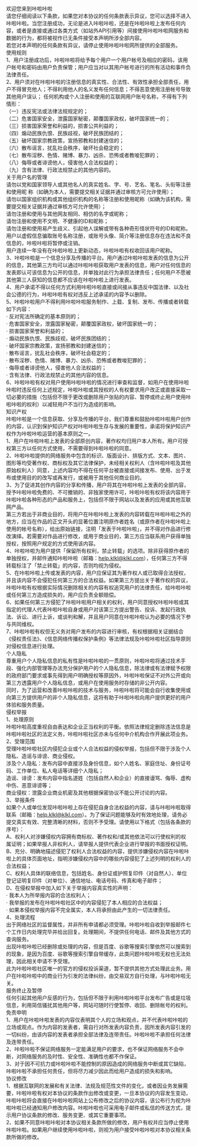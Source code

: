 欢迎您来到咔啦咔啦<br>请您仔细阅读以下条款，如果您对本协议的任何条款表示异议，您可以选择不进入咔啦咔啦。当您注册成功，无论是进入咔啦咔啦，还是在咔啦咔啦上发布任何内容，或者是直接或通过各类方式（如站外API引用等）间接使用咔啦咔啦网服务和数据的行为，都将被视作已无条件接受本声明所涉全部内容。<br>若您对本声明的任何条款有异议，请停止使用咔啦咔啦网所提供的全部服务。<br>使用规则<br>1、用户注册成功后，咔啦咔啦将给予每个用户一个用户帐号及相应的密码，该用户帐号和密码由用户负责保管；用户应当对以其用户帐号进行的所有活动和事件负法律责任。<br>2、用户须对在咔啦咔啦的注册信息的真实性、合法性、有效性承担全部责任，用户不得冒充他人；不得利用他人的名义发布任何信息；不得恶意使用注册帐号导致其他用户误认； 任何机构或个人注册和使用的互联网用户账号名称，不得有下列情形：<br>（一）违反宪法或法律法规规定的；<br>（二）危害国家安全，泄露国家秘密，颠覆国家政权，破坏国家统一的；<br>（三）损害国家荣誉和利益的，损害公共利益的；<br>（四）煽动民族仇恨、民族歧视，破坏民族团结的；<br>（五）破坏国家宗教政策，宣扬邪教和封建迷信的；<br>（六）散布谣言，扰乱社会秩序，破坏社会稳定的；<br>（七）散布淫秽、色情、赌博、暴力、凶杀、恐怖或者教唆犯罪的；<br>（八）侮辱或者诽谤他人，侵害他人合法权益的；<br>（九）含有法律、行政法规禁止的其他内容的。<br>关于用户名的管理<br>请勿以党和国家领导人或其他名人的真实姓名、字、号、艺名、笔名、头衔等注册和使用昵   称（如确为本人，需要提交相关证据并通过审核方可允许使用）；<br>请勿以国家组织机构或其他组织机构的名称等注册和使用昵称（如确为该机构，需要提交相关证据并通过审核方可允许使用）；<br>请勿注册和使用与其他网友相同、相仿的名字或昵称；<br>请勿注册和使用不文明、不健康的ID和昵称；<br>请勿注册和使用易产生歧义、引起他人误解或带有各种奇形怪状符号的ID和昵称。<br>用户以虚假信息骗取账号名称注册，或账号头像、简介等注册信息存在违法和不良信息的，咔啦咔啦将暂停或注销。<br>用户连续一年没有在咔啦咔啦上更新动态，咔啦咔啦有权收回该用户昵称。<br>3、咔啦咔啦是一个信息分享及传播的平台。用户通过咔啦咔啦发表的信息为公开的信息，其他第三方均可以通过咔啦咔啦获取用户发表的信息，用户对任何信息的发表即认可该信息为公开的信息，并单独对此行为承担法律责任；任何用户不愿被其他第三人获知的信息都不应该在咔啦咔啦上进行发表。<br>4、用户承诺不得以任何方式利用咔啦咔啦直接或间接从事违反中国法律、以及社会公德的行为，咔啦咔啦有权对违反上述承诺的内容予以删除。<br>5、咔啦咔啦用户不得利用咔啦咔啦服务制作、上载、复制、发布、传播或者转载如下内容：<br>·        反对宪法所确定的基本原则的；<br>·        危害国家安全，泄露国家秘密，颠覆国家政权，破坏国家统一的；<br>·        损害国家荣誉和利益的；<br>·        煽动民族仇恨、民族歧视，破坏民族团结的；<br>·        破坏国家宗教政策，宣扬邪教和封建迷信的；<br>·        散布谣言，扰乱社会秩序，破坏社会稳定的；<br>·        散布淫秽、色情、赌博、暴力、凶杀、恐怖或者教唆犯罪的；<br>·        侮辱或者诽谤他人，侵害他人合法权益的；<br>·        含有法律、行政法规禁止的其他内容的信息。<br>6、咔啦咔啦有权对用户使用咔啦咔啦的情况进行审查和监督，如用户在使用咔啦咔啦时违反任何上述规定，咔啦咔啦或其授权的人有权要求用户改正或直接采取一切必要的措施（包括但不限于更改或删除用户张贴的内容、暂停或终止用户使用咔啦咔啦的权利）以减轻用户不当行为造成的影响。<br>知识产权<br>咔啦咔啦是一个信息获取、分享及传播的平台，我们尊重和鼓励咔啦咔啦用户创作的内容，认识到保护知识产权对咔啦咔啦生存与发展的重要性，承诺将保护知识产权作为咔啦咔啦运营的基本原则之一。<br>1、用户在咔啦咔啦上发表的全部原创内容，著作权均归用户本人所有。用户可授权第三方以任何方式使用，不需要得到咔啦咔啦的同意。<br>2、咔啦咔啦提供的网络服务中包含的标识、版面设计、排版方式、文本、图片、图形等均受著作权、商标权及其它法律保护，未经相关权利人（含咔啦咔啦及其他原始权利人）同意，上述内容均不得在任何平台被直接或间接发布、使用、出于发布或使用目的的改写或再发行，或被用于其他任何商业目的。<br>3、为了促进其创作内容的分享和传播，用户将其在咔啦咔啦上发表的全部内容，授予咔啦咔啦免费的、不可撤销的、非独家使用许可，咔啦咔啦有权将该内容用于咔啦咔啦各种形态的产品和服务上，包括但不限于网站以及发表的应用或其他互联网产品。<br>第三方若出于非商业目的，将用户在咔啦咔啦上发表的内容转载在咔啦咔啦之外的地方，应当在作品的正文开头的显著位置注明原作者姓名（或原作者在咔啦咔啦上使用的帐号名称），给出原始链接，注明「发表于咔啦咔啦」，并不得对作品进行修改演绎。若需要对作品进行修改，或用于商业目的，第三方应当联系用户获得单独授权，按照用户规定的方式使用该内容。<br>4、咔啦咔啦为用户提供「保留所有权利，禁止转载」的选项。除非获得原作者的单独授权，并邮件通知咔啦咔啦（邮箱：help.klkl@klkl.com），任何第三方不得转载标注了「禁止转载」的内容，否则均视为侵权。<br>5、在咔啦咔啦上传或发表的内容，用户应保证其为著作权人或已取得合法授权，并且该内容不会侵犯任何第三方的合法权益。如果第三方提出关于著作权的异议，咔啦咔啦有权根据实际情况删除相关的内容有权追究用户的法律责任，给咔啦咔啦或任何第三方造成损失的，用户应负责全额赔偿。<br>6、如果任何第三方侵犯了咔啦咔啦用户相关的权利，用户同意授权咔啦咔啦或其指定的代理人代表咔啦咔啦自身或用户对该第三方提出警告、投诉、发起行政执法、诉讼、进行上诉，或谈判和解，并且用户同意在咔啦咔啦认为必要的情况下参与共同维权。<br>7、咔啦咔啦有权但无义务对用户发布的内容进行审核，有权根据相关证据结合《侵权责任法》、《信息网络传播权保护条例》等法律法规及咔啦咔啦社区指导原则对侵权信息进行处理。<br>个人隐私<br>尊重用户个人隐私信息的私有性是咔啦咔啦的一贯原则，咔啦咔啦将通过技术手段、强化内部管理等办法充分保护用户的个人隐私信息，除法律或有法律赋予权限的政府部门要求或事先得到用户明确授权等原因外，咔啦咔啦保证不对外公开或向第三方透露用户个人隐私信息，或用户在使用服务时存储的非公开内容。<br>同时，为了运营和改善咔啦咔啦的技术与服务，咔啦咔啦将可能会自行收集使用或向第三方提供用户的非个人隐私信息，这将有助于咔啦咔啦向用户提供更好的用户体验和服务质量。<br>侵权举报<br>1、处理原则<br>咔啦咔啦高度重视自由表达和企业正当权利的平衡。依照法律规定删除违法信息是咔啦咔啦社区的法定义务，咔啦咔啦社区亦未与任何中介机构合作开展此项业务。<br>2、受理范围<br>受理咔啦咔啦社区内侵犯企业或个人合法权益的侵权举报，包括但不限于涉及个人隐私、造谣与诽谤、商业侵权。<br>涉及个人隐私：发布内容中直接涉及身份信息，如个人姓名、家庭住址、身份证号码、工作单位、私人电话等详细个人隐私；<br>造谣、诽谤：发布内容中指名道姓（包括自然人和企业）的直接谩骂、侮辱、虚构中伤、恶意诽谤等；<br>商业侵权：泄露企业商业机密及其他根据保密协议不能公开讨论的内容。<br>3、举报条件<br>如果个人或单位发现咔啦咔啦上存在侵犯自身合法权益的内容，请与咔啦咔啦取得联系（邮箱：help.klkl@klkl.com）。为了保证问题能够及时有效地处理，请务必提交真实有效、完整清晰的材料，否则不予受理。请使用以下格式（包括各条款的序号）：<br>A、权利人对涉嫌侵权内容拥有商标权、著作权和/或其他依法可以行使权利的权属证明；如果举报人非权利人，请举报人提供代表企业进行举报的书面授权证明。<br>B、充分、明确地描述侵犯了权利人合法权益的内容，提供涉嫌侵权内容在咔啦咔啦上的具体页面地址，指明涉嫌侵权内容中的哪些内容侵犯了上述列明的权利人的合法权益；<br>C、权利人具体的联络信息，包括姓名、身份证或护照复印件（对自然人）、单位登记证明复印件（对单位）、通信地址、电话号码、传真和电子邮件；<br>D、在侵权举报中加入如下关于举报内容真实性的声明：<br>·        我本人为所举报内容的合法权利人；<br>·        我举报的发布在咔啦咔啦社区中的内容侵犯了本人相应的合法权益；<br>·        如果本侵权举报内容不完全属实，本人将承担由此产生的一切法律责任。<br>4、处理流程<br>出于网络社区的监督属性，并非所有申请都必须受理。咔啦咔啦自收到举报邮件七个工作日内处理完毕并给出回复。处理期间，不提供任何电话、邮件及其他方式的查询服务。<br>出现咔啦咔啦已经删除或处理的内容，但是百度、谷歌等搜索引擎依然可以搜索到的现象，是因为百度、谷歌等搜索引擎自带缓存，此类问题咔啦咔啦无权也无法处理，因此相关申请不予受理。<br>此为咔啦咔啦社区唯一的官方的侵权投诉渠道，暂不提供其他方式处理此业务。用户在咔啦咔啦中的商业行为引发的法律纠纷，由交易双方自行处理，与咔啦咔啦无关。<br>服务终止及暂停<br>任何引起其他用户反感的行为，包括但不限于利用咔啦咔啦平台发布广告或是垃圾信息，利用简信骚扰其他用户等，网站可随时行使暂停、收回、删除帐号的权利。<br>免责申明<br>1、用户在咔啦咔啦发表的内容仅表明其个人的立场和观点，并不代表咔啦咔啦的立场或观点。作为内容的发表者，需自行对所发表内容负责，因所发表内容引发的一切纠纷，由该内容的发表者承担全部法律及连带责任。咔啦咔啦不承担任何法律及连带责任。<br>2、咔啦咔啦不保证网络服务一定能满足用户的要求，也不保证网络服务不会中断，对网络服务的及时性、安全性、准确性也都不作保证。<br>3、对于因不可抗力或咔啦咔啦不能控制的原因造成的网络服务中断或其它缺陷，咔啦咔啦不承担任何责任，但将尽力减少因此而给用户造成的损失和影响。<br>协议修改<br>1、根据互联网的发展和有关法律、法规及规范性文件的变化，或者因业务发展需要，咔啦咔啦有权对本协议的条款作出修改或变更，一旦本协议的内容发生变动，咔啦咔啦将会直接在咔啦咔啦网站上公布修改之后的协议内容，该公布行为视为咔啦咔啦已经通知用户修改内容。咔啦咔啦也可采用电子邮件或私信的传送方式，提示用户协议条款的修改、服务变更、或其它重要事项。<br>2、如果不同意咔啦咔啦对本协议相关条款所做的修改，用户有权并应当停止使用咔啦咔啦。如果用户继续使用咔啦咔啦，则视为用户接受咔啦咔啦对本协议相关条款所做的修改。
